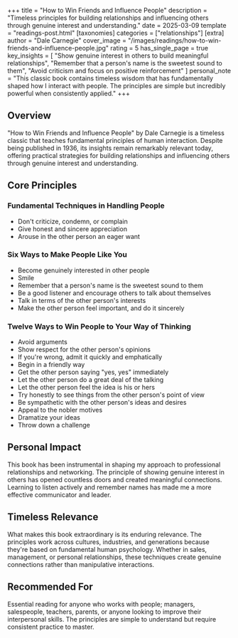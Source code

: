 +++
title = "How to Win Friends and Influence People"
description = "Timeless principles for building relationships and influencing others through genuine interest and understanding."
date = 2025-03-09
template = "readings-post.html"
[taxonomies]
categories = ["relationships"]
[extra]
author = "Dale Carnegie"
cover_image = "/images/readings/how-to-win-friends-and-influence-people.jpg"
rating = 5
has_single_page = true
key_insights = [
    "Show genuine interest in others to build meaningful relationships",
    "Remember that a person's name is the sweetest sound to them",
    "Avoid criticism and focus on positive reinforcement"
]
personal_note = "This classic book contains timeless wisdom that has fundamentally shaped how I interact with people. The principles are simple but incredibly powerful when consistently applied."
+++

## Overview

"How to Win Friends and Influence People" by Dale Carnegie is a timeless classic that teaches fundamental principles of human interaction. Despite being published in 1936, its insights remain remarkably relevant today, offering practical strategies for building relationships and influencing others through genuine interest and understanding.

## Core Principles

### Fundamental Techniques in Handling People
- Don't criticize, condemn, or complain
- Give honest and sincere appreciation
- Arouse in the other person an eager want

### Six Ways to Make People Like You
- Become genuinely interested in other people
- Smile
- Remember that a person's name is the sweetest sound to them
- Be a good listener and encourage others to talk about themselves
- Talk in terms of the other person's interests
- Make the other person feel important, and do it sincerely

### Twelve Ways to Win People to Your Way of Thinking
- Avoid arguments
- Show respect for the other person's opinions
- If you're wrong, admit it quickly and emphatically
- Begin in a friendly way
- Get the other person saying "yes, yes" immediately
- Let the other person do a great deal of the talking
- Let the other person feel the idea is his or hers
- Try honestly to see things from the other person's point of view
- Be sympathetic with the other person's ideas and desires
- Appeal to the nobler motives
- Dramatize your ideas
- Throw down a challenge

## Personal Impact

This book has been instrumental in shaping my approach to professional relationships and networking. The principle of showing genuine interest in others has opened countless doors and created meaningful connections. Learning to listen actively and remember names has made me a more effective communicator and leader.

## Timeless Relevance

What makes this book extraordinary is its enduring relevance. The principles work across cultures, industries, and generations because they're based on fundamental human psychology. Whether in sales, management, or personal relationships, these techniques create genuine connections rather than manipulative interactions.

## Recommended For

Essential reading for anyone who works with people; managers, salespeople, teachers, parents, or anyone looking to improve their interpersonal skills. The principles are simple to understand but require consistent practice to master.
